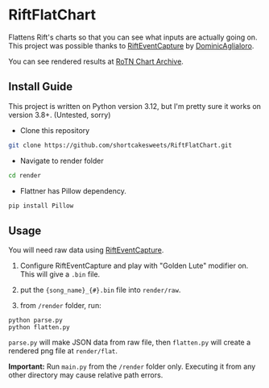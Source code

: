 # RiftFlatChart

Flattens Rift's charts so that you can see what inputs are actually going on. This project was possible thanks to [RiftEventCapture](https://github.com/DominicAglialoro/RiftEventCapture) by [DominicAglialoro](https://github.com/DominicAglialoro).

You can see rendered results at [RoTN Chart Archive](https://riftchart.shortcake.kr).

## Install Guide

This project is written on Python version 3.12, but I'm pretty sure it works on version 3.8+. (Untested, sorry)

-   Clone this repository

```bash
git clone https://github.com/shortcakesweets/RiftFlatChart.git
```

-   Navigate to render folder

```bash
cd render
```

-  Flattner has Pillow dependency.

```bash
pip install Pillow
```

## Usage

You will need raw data using [RiftEventCapture](https://github.com/DominicAglialoro/RiftEventCapture).

1. Configure RiftEventCapture and play with "Golden Lute" modifier on. This will give a `.bin` file.

2. put the `{song_name}_{#}.bin` file into `render/raw`.

3. from `/render` folder, run:

```
python parse.py
python flatten.py
```

`parse.py` will make JSON data from raw file, then `flatten.py` will create a rendered png file at `render/flat`.

**Important:** Run `main.py` from the `/render` folder only. Executing it from any other directory may cause relative path errors.
